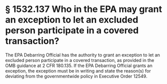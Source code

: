 # § 1532.137   Who in the EPA may grant an exception to let an excluded person participate in a covered transaction?

The EPA Debarring Official has the authority to grant an exception to let an excluded person participate in a covered transaction, as provided in the OMB guidance at 2 CFR 180.135. If the EPA Debarring Official grants an exception, the exception must be in writing and state the reason(s) for deviating from the governmentwide policy in Executive Order 12549.




